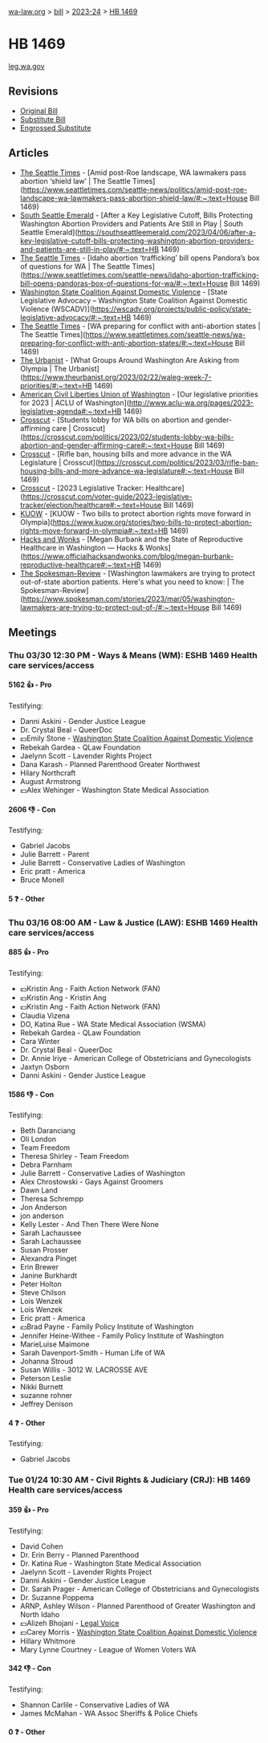 [wa-law.org](/) > [bill](/bill/) > [2023-24](/bill/2023-24/) > [HB 1469](/bill/2023-24/hb/1469/)

# HB 1469
[leg.wa.gov](https://app.leg.wa.gov/billsummary?BillNumber=1469&Year=2023&Initiative=false)

## Revisions
* [Original Bill](1/)
* [Substitute Bill](S/)
* [Engrossed Substitute](S.E/)

## Articles
* [The Seattle Times](/org/the_seattle_times/) - [Amid post-Roe landscape, WA lawmakers pass abortion ‘shield law’ | The Seattle Times](https://www.seattletimes.com/seattle-news/politics/amid-post-roe-landscape-wa-lawmakers-pass-abortion-shield-law/#:~:text=House Bill 1469)
* [South Seattle Emerald](/org/south_seattle_emerald/) - [After a Key Legislative Cutoff, Bills Protecting Washington Abortion Providers and Patients Are Still in Play | South Seattle Emerald](https://southseattleemerald.com/2023/04/06/after-a-key-legislative-cutoff-bills-protecting-washington-abortion-providers-and-patients-are-still-in-play/#:~:text=HB 1469)
* [The Seattle Times](/org/the_seattle_times/) - [Idaho abortion ‘trafficking’ bill opens Pandora’s box of questions for WA | The Seattle Times](https://www.seattletimes.com/seattle-news/idaho-abortion-trafficking-bill-opens-pandoras-box-of-questions-for-wa/#:~:text=House Bill 1469)
* [Washington State Coalition Against Domestic Violence](/org/washington_state_coalition_against_domestic_violence/) - [State Legislative Advocacy – Washington State Coalition Against Domestic Violence (WSCADV)](https://wscadv.org/projects/public-policy/state-legislative-advocacy/#:~:text=HB 1469)
* [The Seattle Times](/org/the_seattle_times/) - [WA preparing for conflict with anti-abortion states | The Seattle Times](https://www.seattletimes.com/seattle-news/wa-preparing-for-conflict-with-anti-abortion-states/#:~:text=House Bill 1469)
* [The Urbanist](/org/the_urbanist/) - [What Groups Around Washington Are Asking from Olympia | The Urbanist](https://www.theurbanist.org/2023/02/22/waleg-week-7-priorities/#:~:text=HB 1469)
* [American Civil Liberties Union of Washington](/org/american_civil_liberties_union_of_washington/) - [Our legislative priorities for 2023 | ACLU of Washington](http://www.aclu-wa.org/pages/2023-legislative-agenda#:~:text=HB 1469)
* [Crosscut](/org/crosscut/) - [Students lobby for WA bills on abortion and gender-affirming care | Crosscut](https://crosscut.com/politics/2023/02/students-lobby-wa-bills-abortion-and-gender-affirming-care#:~:text=House Bill 1469)
* [Crosscut](/org/crosscut/) - [Rifle ban, housing bills and more advance in the WA Legislature | Crosscut](https://crosscut.com/politics/2023/03/rifle-ban-housing-bills-and-more-advance-wa-legislature#:~:text=House Bill 1469)
* [Crosscut](/org/crosscut/) - [2023 Legislative Tracker: Healthcare](https://crosscut.com/voter-guide/2023-legislative-tracker/election/healthcare#:~:text=House Bill 1469)
* [KUOW](/org/kuow/) - [KUOW - Two bills to protect abortion rights move  forward in Olympia](https://www.kuow.org/stories/two-bills-to-protect-abortion-rights-move-forward-in-olympia#:~:text=HB 1469)
* [Hacks and Wonks](/org/hacks_and_wonks/) - [Megan Burbank and the State of Reproductive Healthcare in Washington — Hacks & Wonks](https://www.officialhacksandwonks.com/blog/megan-burbank-reproductive-healthcare#:~:text=HB 1469)
* [The Spokesman-Review](/org/the_spokesman-review/) - [Washington lawmakers are trying to protect out-of-state abortion patients. Here's what you need to know: | The Spokesman-Review](https://www.spokesman.com/stories/2023/mar/05/washington-lawmakers-are-trying-to-protect-out-of-/#:~:text=House Bill 1469)

## Meetings
### Thu 03/30 12:30 PM - Ways & Means (WM): ESHB 1469 Health care services/access
#### 5162 👍 - Pro
Testifying:
* Danni Askini - Gender Justice League
* Dr. Crystal Beal - QueerDoc
* 💵Emily Stone - [Washington State Coalition Against Domestic Violence](/org/washington_state_coalition_against_domestic_violence/)
* Rebekah Gardea - QLaw Foundation
* Jaelynn Scott - Lavender Rights Project
* Dana Karash - Planned Parenthood Greater Northwest
* Hilary Northcraft
* August Armstrong
* 💵Alex Wehinger - Washington State Medical Association

#### 2606 👎 - Con
Testifying:
* Gabriel Jacobs
* Julie Barrett - Parent
* Julie Barrett - Conservative Ladies of Washington
* Eric pratt - America
* Bruce Monell

#### 5 ❓ - Other

### Thu 03/16 08:00 AM - Law & Justice (LAW): ESHB 1469 Health care services/access
#### 885 👍 - Pro
Testifying:
* 💵Kristin Ang - Faith Action Network (FAN)
* 💵Kristin Ang - Kristin Ang
* 💵Kristin Ang - Faith Action Network (FAN)
* Claudia Vizena
* DO, Katina Rue - WA State Medical Association (WSMA)
* Rebekah Gardea - QLaw Foundation
* Cara Winter
* Dr. Crystal Beal - QueerDoc
* Dr. Annie Iriye - American College of Obstetricians and Gynecologists
* Jaxtyn Osborn
* Danni Askini - Gender Justice League

#### 1586 👎 - Con
Testifying:
* Beth Daranciang
* Oli London
* Team Freedom
* Theresa Shirley - Team Freedom
* Debra Parnham
* Julie Barrett - Conservative Ladies of Washington
* Alex Chrostowski - Gays Against Groomers
* Dawn Land
* Theresa Schrempp
* Jon Anderson
* jon anderson
* Kelly Lester - And Then There Were None
* Sarah Lachaussee
* Sarah Lachaussee
* Susan Prosser
* Alexandra Pinget
* Erin Brewer
* Janine Burkhardt
* Peter Holton
* Steve Chilson
* Lois Wenzek
* Lois Wenzek
* Eric pratt - America
* 💵Brad Payne - Family Policy Institute of Washington
* Jennifer Heine-Withee - Family Policy Institute of Washington
* MarieLuise Maimone
* Sarah Davenport-Smith - Human Life of WA
* Johanna Stroud
* Susan Willis - 3012 W. LACROSSE AVE
* Peterson Leslie
* Nikki Burnett
* suzanne rohner
* Jeffrey Denison

#### 4 ❓ - Other
Testifying:
* Gabriel Jacobs

### Tue 01/24 10:30 AM - Civil Rights & Judiciary (CRJ): HB 1469 Health care services/access
#### 359 👍 - Pro
Testifying:
* David Cohen
* Dr. Erin Berry - Planned Parenthood
* Dr. Katina Rue - Washington State Medical Association
* Jaelynn Scott - Lavender Rights Project
* Danni Askini - Gender Justice League
* Dr. Sarah Prager - American College of Obstetricians and Gynecologists
* Dr. Suzanne Poppema
* ARNP, Ashley Wilson - Planned Parenthood of Greater Washington and North Idaho
* 💵Alizeh Bhojani - [Legal Voice](/org/legal_voice/)
* 💵Carey Morris - [Washington State Coalition Against Domestic Violence](/org/washington_state_coalition_against_domestic_violence/)
* Hillary Whitmore
* Mary Lynne Courtney - League of Women Voters WA

#### 342 👎 - Con
Testifying:
* Shannon Carlile - Conservative Ladies of WA
* James McMahan - WA Assoc Sheriffs & Police Chiefs

#### 0 ❓ - Other

